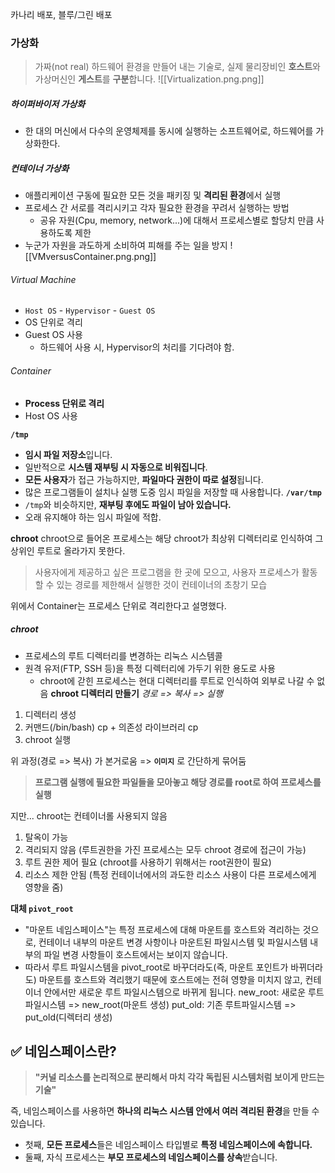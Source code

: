 카나리 배포, 블루/그린 배포
### 가상화
> 가짜(not real) 하드웨어 환경을 만들어 내는 기술로, 실제 물리장비인 **호스트**와 가상머신인 **게스트**를 **구분**합니다.
![[Virtualization.png.png]]
##### 하이퍼바이저 가상화
- 한 대의 머신에서 다수의 운영체제를 동시에 실행하는 소프트웨어로, 하드웨어를 가상화한다.
##### 컨테이너 가상화
- 애플리케이션 구동에 필요한 모든 것을 패키징 및 **격리된 환경**에서 실행
- 프로세스 간 서로를 격리시키고 각자 필요한 환경을 꾸려서 실행하는 방법
	- 공유 자원(Cpu, memory, network...)에 대해서 프로세스별로 할당치 만큼 사용하도록 제한
- 누군가 자원을 과도하게 소비하여 피해를 주는 일을 방지
![[VMversusContainer.png.png]]
###### Virtual Machine
- `Host OS` - `Hypervisor` - `Guest OS`
- OS 단위로 격리
- Guest OS 사용
	- 하드웨어 사용 시, Hypervisor의 처리를 기다려야 함.
###### Container
- **Process 단위로 격리**
- Host OS 사용

**`/tmp`**
- **임시 파일 저장소**입니다.
- 일반적으로 **시스템 재부팅 시 자동으로 비워집니다**.
- **모든 사용자**가 접근 가능하지만, **파일마다 권한이 따로 설정**됩니다.
- 많은 프로그램들이 설치나 실행 도중 임시 파일을 저장할 때 사용합니다.
**`/var/tmp`**
- `/tmp`와 비슷하지만, **재부팅 후에도 파일이 남아 있습니다.**
- 오래 유지해야 하는 임시 파일에 적합.

**chroot**
chroot으로 들어온 프로세스는 해당 chroot가 최상위 디렉터리로 인식하여 그 상위인 루트로 올라가지 못한다.

 > 사용자에게 제공하고 싶은 프로그램을 한 곳에 모으고, 사용자 프로세스가 활동할 수 있는 경로를 제한해서 실행한 것이 컨테이너의 초창기 모습
 

위에서 Container는 프로세스 단위로 격리한다고 설명했다.
##### chroot
- 프로세스의 루트 디렉터리를 변경하는 리눅스 시스템콜
- 원격 유저(FTP, SSH 등)을 특정 디렉터리에 가두기 위한 용도로 사용
	- chroot에 갇힌 프로세스는 현대 디렉터리를 루트로 인식하여 외부로 나갈 수 없음
**chroot 디렉터리 만들기**
*경로 => 복사 => 실행*
1. 디렉터리 생성
2. 커맨드(/bin/bash) cp + 의존성 라이브러리 cp
3. chroot 실행

위 과정(경로 => 복사) 가 본거로움 => **`이미지`** 로 간단하게 묶어둠
> **프로그램 실행에 필요한 파일들을 모아놓고 해당 경로를 root로 하여 프로세스를 실행**

지만... chroot는 컨테이너롤 사용되지 않음
1. 탈옥이 가능
2. 격리되지 않음 (루트권한을 가진 프로세스는 모두 chroot 경로에 접근이 가능)
3. 루트 권한 제어 필요 (chroot를 사용하기 위해서는 root권한이 필요)
4. 리소스 제한 안됨 (특정 컨테이너에서의 과도한 리소스 사용이 다른 프로세스에게 영향을 줌)

**대체 `pivot_root`**
- "마운트 네임스페이스"는 특정 프로세스에 대해 마운트를 호스트와 격리하는 것으로, 컨테이너 내부의 마운트 변경 사항이나 마운트된 파일시스템 및 파일시스템 내부의 파일 변경 사항들이 호스트에서는 보이지 않습니다.
- 따라서 루트 파일시스템을 pivot_root로 바꾸더라도(즉, 마운트 포인트가 바뀌더라도) 마운트를 호스트와 격리했기 때문에 호스트에는 전혀 영향을 미치지 않고, 컨테이너 안에서만 새로운 루트 파일시스템으로 바뀌게 됩니다.
new_root: 새로운 루트파일시스템 => new_root(마운트 생성)
put_old: 기존 루트파일시스템 => put_old(디렉터리 생성)

## ✅ 네임스페이스란?

> **"커널 리소스를 논리적으로 분리해서 마치 각각 독립된 시스템처럼 보이게 만드는 기술"**

즉, 네임스페이스를 사용하면 **하나의 리눅스 시스템 안에서 여러 격리된 환경**을 만들 수 있습니다.

- 첫째, **모든 프로세스**들은 네임스페이스 타입별로 **특정 네임스페이스에 속합니다.**
- 둘째, 자식 프로세스는 **부모 프로세스의 네임스페이스를 상속**받습니다.
